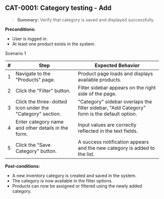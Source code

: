 ## **CAT-0001:** Category testing - Add  

> **Summary:** Verify that category is saved and displayed successfully.  <br>

**Preconditions:**

 - User is logged in.
 - At least one product exists in the system.

Scenario 1 

 | \# | Step | Expected Behavior | 
 |----|------|-------------------| 
 |  1 | Navigate to the "Products" page.                              | Product page loads and displays available products.   | 
 |  2 | Click the "Filter" button.                                    | Filter sidebar appears on the right side of the page.  | 
 |  3 | Click the three-dotted icon under the "Category" section.     | "Category" sidebar overlaps the filter sidebar, "Add Category" form is the default option.   |  
 |  4 | Enter category name and other details in the form.            | Input values are correctly reflected in the text fields.   |
 |  5 | Click the "Save Category" button.                             | A success notification appears and the new category is added to the list.   |

**Post-conditions:**  

 - A new inventory category is created and saved in the system.  
 - The category is now available in the filter options.  
 - Products can now be assigned or filtered using the newly added category.
